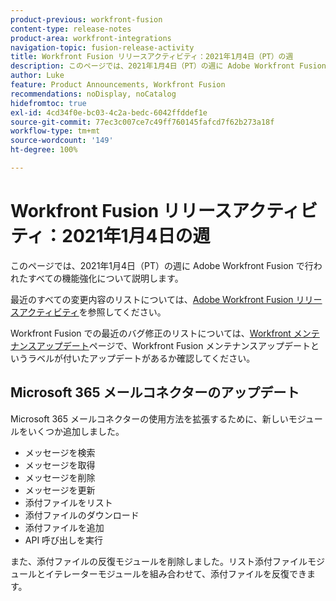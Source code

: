 ```yaml
---
product-previous: workfront-fusion
content-type: release-notes
product-area: workfront-integrations
navigation-topic: fusion-release-activity
title: Workfront Fusion リリースアクティビティ：2021年1月4日（PT）の週
description: このページでは、2021年1月4日（PT）の週に Adobe Workfront Fusion で行われたすべての機能強化について説明します。
author: Luke
feature: Product Announcements, Workfront Fusion
recommendations: noDisplay, noCatalog
hidefromtoc: true
exl-id: 4cd34f0e-bc03-4c2a-bedc-6042ffddef1e
source-git-commit: 77ec3c007ce7c49ff760145fafcd7f62b273a18f
workflow-type: tm+mt
source-wordcount: '149'
ht-degree: 100%

---
```


# Workfront Fusion リリースアクティビティ：2021年1月4日の週

このページでは、2021年1月4日（PT）の週に Adobe Workfront Fusion で行われたすべての機能強化について説明します。

最近のすべての変更内容のリストについては、[Adobe Workfront Fusion リリースアクティビティ](/help/workfront-fusion/fusion-product-releases/fusion-release-activity.md)を参照してください。

Workfront Fusion での最近のバグ修正のリストについては、[Workfront メンテナンスアップデート](https://experienceleague.adobe.com/docs/workfront-known-issues/releases/current-updates.html?lang=ja)ページで、Workfront Fusion メンテナンスアップデートというラベルが付いたアップデートがあるか確認してください。

## Microsoft 365 メールコネクターのアップデート

Microsoft 365 メールコネクターの使用方法を拡張するために、新しいモジュールをいくつか追加しました。

* メッセージを検索
* メッセージを取得
* メッセージを削除
* メッセージを更新
* 添付ファイルをリスト
* 添付ファイルのダウンロード
* 添付ファイルを追加
* API 呼び出しを実行

また、添付ファイルの反復モジュールを削除しました。リスト添付ファイルモジュールとイテレーターモジュールを組み合わせて、添付ファイルを反復できます。
